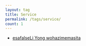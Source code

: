 ```yaml
---
layout: tag
title: Service
permalink: /tags/service/
count: 1
---
```


- [esafalseLi Yong wohazimemasita](https://iggg.github.io/2018/12/24/esa-io/)

